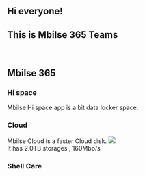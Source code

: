 ## Hi everyone!
## This is Mbilse 365 Teams
<br />

## Mbilse 365

### Hi space

Mbilse Hi space app is a bit data locker space.

### Cloud

Mbilse Cloud is a faster Cloud disk.
<img src="https://mbilse001.github.io/favicon.ico"></img>
<br />
It has 2.0TB storages , 160Mbp/s

### Shell Care

